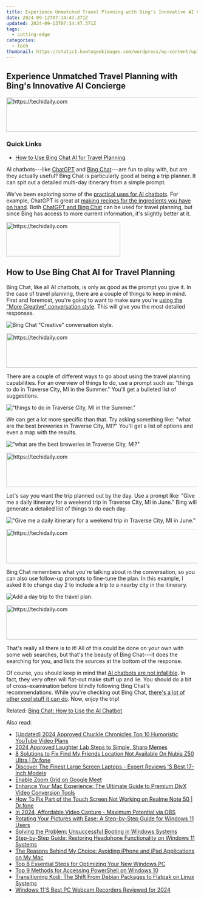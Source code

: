 ```yaml
---
title: Experience Unmatched Travel Planning with Bing's Innovative AI Concierge
date: 2024-09-12T07:14:47.371Z
updated: 2024-09-13T07:14:47.371Z
tags:
  - cutting-edge
categories:
  - tech
thumbnail: https://static1.howtogeekimages.com/wordpress/wp-content/uploads/2023/05/Bing-Chat-travel.png
---
```


## Experience Unmatched Travel Planning with Bing's Innovative AI Concierge

<!-- affiliate ads begin -->
<a href="https://appsumo.8odi.net/c/5597632/2118310/7443" target="_top" id="2118310">
  <img src="//a.impactradius-go.com/display-ad/7443-2118310" border="0" alt="https://techidaily.com" width="600" height="90"/>
</a>
<img height="0" width="0" src="https://appsumo.8odi.net/i/5597632/2118310/7443" style="position:absolute;visibility:hidden;" border="0" />
<!-- affiliate ads end -->

### Quick Links

* [How to Use Bing Chat AI for Travel Planning](https://facebook-video-footage.techidaily.com/updated-maximize-your-youtube-reach-key-tips-for-enhancing-video-seo/)

 AI chatbots---like [ChatGPT](https://smart-video-editing.techidaily.com/new-how-to-find-free-sites-for-sound-effect-and-add-them-in-final-cut-pro-for-2024/) and [Bing Chat](https://facebook-video-recording.techidaily.com/new-in-2024-the-insiders-look-at-securing-fb-status-videos/)\---are fun to play with, but are they actually useful? Bing Chat is particularly good at being a trip planner. It can spit out a detailed multi-day itinerary from a simple prompt.

 We've been exploring some of the [practical uses for AI chatbots](https://extra-support.techidaily.com/new-pictorial-perfection-proven-techniques-for-stunning-photos/). For example, ChatGPT is great at [making recipes for the ingredients you have on hand](https://win-dash.techidaily.com/how-to-update-your-amd-radeon-graphics-card-drivers-effectively/). Both [ChatGPT and Bing Chat](https://extra-skills.techidaily.com/2024-approved-step-into-virtuality-comparing-best-vr-treadmills/) can be used for travel planning, but since Bing has access to more current information, it's slightly better at it.

<!-- affiliate ads begin -->
<a href="https://25home.pxf.io/c/5597632/2123477/16836" target="_top" id="2123477">
  <img src="//a.impactradius-go.com/display-ad/16836-2123477" border="0" alt="https://techidaily.com" width="300" height="90"/>
</a>
<img height="0" width="0" src="https://25home.pxf.io/i/5597632/2123477/16836" style="position:absolute;visibility:hidden;" border="0" />
<!-- affiliate ads end -->

##  How to Use Bing Chat AI for Travel Planning

 Bing Chat, like all AI chatbots, is only as good as the prompt you give it. In the case of travel planning, there are a couple of things to keep in mind. First and foremost, you're going to want to make sure you're [using the "More Creative" conversation style](https://screen-capture.techidaily.com/updated-sectionalviewpoint-investigation-for-2024/). This will give you the most detailed responses.

![Bing Chat "Creative" conversation style.](https://static1.howtogeekimages.com/wordpress/wp-content/uploads/2023/05/2023-05-04_12-02-59.png) 

<!-- affiliate ads begin -->
<a href="https://unicoeye.pxf.io/c/5597632/2134496/18498" target="_top" id="2134496">
  <img src="//a.impactradius-go.com/display-ad/18498-2134496" border="0" alt="https://techidaily.com" width="728" height="90"/>
</a>
<img height="0" width="0" src="https://unicoeye.pxf.io/i/5597632/2134496/18498" style="position:absolute;visibility:hidden;" border="0" />
<!-- affiliate ads end -->

 There are a couple of different ways to go about using the travel planning capabilities. For an overview of things to do, use a prompt such as: "things to do in Traverse City, MI in the Summer." You'll get a bulleted list of suggestions.

!["things to do in Traverse City, MI in the Summer."](https://static1.howtogeekimages.com/wordpress/wp-content/uploads/2023/05/2023-05-04_12-06-56.png) 

 We can get a lot more specific than that. Try asking something like: "what are the best breweries in Traverse City, MI?" You'll get a list of options and even a map with the results.

!["what are the best breweries in Traverse City, MI?"](https://static1.howtogeekimages.com/wordpress/wp-content/uploads/2023/05/2023-05-04_12-08-58.png) 

<!-- affiliate ads begin -->
<a href="https://aligracehair.sjv.io/c/5597632/2135375/19272" target="_top" id="2135375">
  <img src="//a.impactradius-go.com/display-ad/19272-2135375" border="0" alt="https://techidaily.com" width="728" height="90"/>
</a>
<img height="0" width="0" src="https://aligracehair.sjv.io/i/5597632/2135375/19272" style="position:absolute;visibility:hidden;" border="0" />
<!-- affiliate ads end -->

 Let's say you want the trip planned out by the day. Use a prompt like: "Give me a daily itinerary for a weekend trip in Traverse City, MI in June." Bing will generate a detailed list of things to do each day.

!["Give me a daily itinerary for a weekend trip in Traverse City, MI in June."](https://static1.howtogeekimages.com/wordpress/wp-content/uploads/2023/05/2023-05-04_12-14-10.png) 

<!-- affiliate ads begin -->
<a href="https://appsumo.8odi.net/c/5597632/2118312/7443" target="_top" id="2118312">
  <img src="//a.impactradius-go.com/display-ad/7443-2118312" border="0" alt="https://techidaily.com" width="728" height="90"/>
</a>
<img height="0" width="0" src="https://appsumo.8odi.net/i/5597632/2118312/7443" style="position:absolute;visibility:hidden;" border="0" />
<!-- affiliate ads end -->

 Bing Chat remembers what you're talking about in the conversation, so you can also use follow-up prompts to fine-tune the plan. In this example, I asked it to change day 2 to include a trip to a nearby city in the itinerary.

![Add a day trip to the travel plan.](https://static1.howtogeekimages.com/wordpress/wp-content/uploads/2023/05/2023-05-04_12-23-33.png) 

<!-- affiliate ads begin -->
<a href="https://appsumo.8odi.net/c/5597632/2118320/7443" target="_top" id="2118320">
  <img src="//a.impactradius-go.com/display-ad/7443-2118320" border="0" alt="https://techidaily.com" width="728" height="90"/>
</a>
<img height="0" width="0" src="https://appsumo.8odi.net/i/5597632/2118320/7443" style="position:absolute;visibility:hidden;" border="0" />
<!-- affiliate ads end -->

 That's really all there is to it! All of this could be done on your own with some web searches, but that's the beauty of Bing Chat---it does the searching for you, and lists the sources at the bottom of the response.

 Of course, you should keep in mind that [AI chatbots are not infallible](https://youtube-help.techidaily.com/free-method-to-record-your-youtube-watching-experience-for-2024/). In fact, they very often will flat-out make stuff up and lie. You should do a bit of cross-examination before blindly following Bing Chat's recommendations. While you're checking out Bing Chat, [there's a lot of other cool stuff it can do](https://extra-approaches.techidaily.com/updated-mastering-facebook-giveaways-a-step-by-step-guide/). Now, enjoy the trip!

Related: [Bing Chat: How to Use the AI Chatbot](https://facebook-video-recording.techidaily.com/new-in-2024-the-insiders-look-at-securing-fb-status-videos/)

<ins class="adsbygoogle"
     style="display:block"
     data-ad-format="autorelaxed"
     data-ad-client="ca-pub-7571918770474297"
     data-ad-slot="1223367746"></ins>

<ins class="adsbygoogle"
     style="display:block"
     data-ad-client="ca-pub-7571918770474297"
     data-ad-slot="8358498916"
     data-ad-format="auto"
     data-full-width-responsive="true"></ins>

<span class="atpl-alsoreadstyle">Also read:</span>
<div><ul>
<li><a href="https://facebook-video-footage.techidaily.com/updated-2024-approved-chuckle-chronicles-top-10-humoristic-youtube-video-plans/"><u>[Updated] 2024 Approved Chuckle Chronicles Top 10 Humoristic YouTube Video Plans</u></a></li>
<li><a href="https://extra-support.techidaily.com/2024-approved-laughter-lab-steps-to-simple-sharp-memes/"><u>2024 Approved Laughter Lab Steps to Simple, Sharp Memes</u></a></li>
<li><a href="https://location-fake.techidaily.com/8-solutions-to-fix-find-my-friends-location-not-available-on-nubia-z50-ultra-drfone-by-drfone-virtual-android/"><u>8 Solutions to Fix Find My Friends Location Not Available On Nubia Z50 Ultra | Dr.fone</u></a></li>
<li><a href="https://buynow-info.techidaily.com/discover-the-finest-large-screen-laptops-expert-reviews-s-best-17-inch-models/"><u>Discover The Finest Large Screen Laptops - Expert Reviews 'S Best 17-Inch Models</u></a></li>
<li><a href="https://digital-screen-recording.techidaily.com/enable-zoom-grid-on-google-meet/"><u>Enable Zoom Grid on Google Meet</u></a></li>
<li><a href="https://tech-revival.techidaily.com/enhance-your-mac-experience-the-ultimate-guide-to-premium-divx-video-conversion-tools/"><u>Enhance Your Mac Experience: The Ultimate Guide to Premium DivX Video Conversion Tools</u></a></li>
<li><a href="https://fix-guide.techidaily.com/how-to-fix-part-of-the-touch-screen-not-working-on-realme-note-50-drfone-by-drfone-fix-android-problems-fix-android-problems/"><u>How To Fix Part of the Touch Screen Not Working on Realme Note 50 | Dr.fone</u></a></li>
<li><a href="https://screen-capture.techidaily.com/in-2024-affordable-video-capture-maximum-potential-via-obs/"><u>In 2024, Affordable Video Capture - Maximum Potential via OBS</u></a></li>
<li><a href="https://some-tips.techidaily.com/rotating-your-pictures-with-ease-a-step-by-step-guide-for-windows-11-users/"><u>Rotating Your Pictures with Ease: A Step-by-Step Guide for Windows 11 Users</u></a></li>
<li><a href="https://some-tips.techidaily.com/solving-the-problem-unsuccessful-booting-in-windows-systems/"><u>Solving the Problem: Unsuccessful Booting in Windows Systems</u></a></li>
<li><a href="https://some-tips.techidaily.com/step-by-step-guide-restoring-headphone-functionality-on-windows-11-systems/"><u>Step-by-Step Guide: Restoring Headphone Functionality on Windows 11 Systems</u></a></li>
<li><a href="https://some-tips.techidaily.com/the-reasons-behind-my-choice-avoiding-iphone-and-ipad-applications-on-my-mac/"><u>The Reasons Behind My Choice: Avoiding iPhone and iPad Applications on My Mac</u></a></li>
<li><a href="https://some-tips.techidaily.com/top-8-essential-steps-for-optimizing-your-new-windows-pc/"><u>Top 8 Essential Steps for Optimizing Your New Windows PC</u></a></li>
<li><a href="https://some-tips.techidaily.com/top-9-methods-for-accessing-powershell-on-windows-10/"><u>Top 9 Methods for Accessing PowerShell on Windows 10</u></a></li>
<li><a href="https://some-tips.techidaily.com/transitioning-kodi-the-shift-from-debian-packages-to-flatpak-on-linux-systems/"><u>Transitioning Kodi: The Shift From Debian Packages to Flatpak on Linux Systems</u></a></li>
<li><a href="https://screen-video-capture.techidaily.com/windows-11s-best-pc-webcam-recorders-reviewed-for-2024/"><u>Windows 11'S Best PC Webcam Recorders Reviewed for 2024</u></a></li>
</ul></div>

